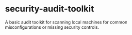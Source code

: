 # security-audit-toolkit
A basic audit toolkit for scanning local machines for common misconfigurations or missing security controls.
